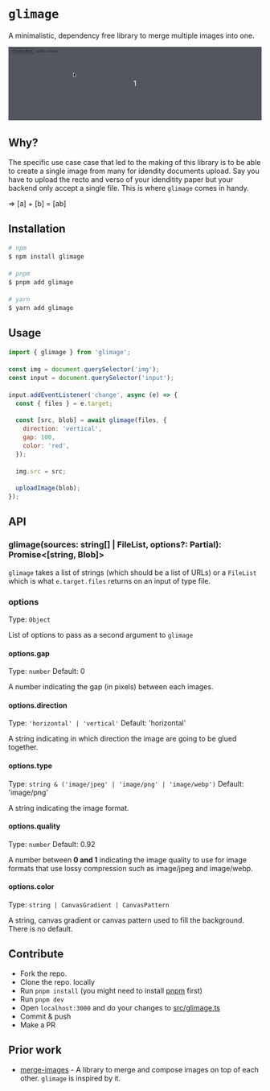 # `glimage`

A minimalistic, dependency free library to merge multiple images into one.

<img src=".github/demo.gif">

## Why?

The specific use case case that led to the making of this library is to be able to create a single image from many for idendity documents upload.
Say you have to upload the recto and verso of your idenditity paper but your backend only accept a single file. This is where `glimage` comes in handy.

=> [a] + [b] = [ab]

## Installation

```bash
# npm
$ npm install glimage

# pnpm
$ pnpm add glimage

# yarn
$ yarn add glimage
```

## Usage

```js
import { glimage } from 'glimage';

const img = document.querySelector('img');
const input = document.querySelector('input');

input.addEventListener('change', async (e) => {
  const { files } = e.target;

  const [src, blob] = await glimage(files, {
    direction: 'vertical',
    gap: 100,
    color: 'red',
  });

  img.src = src;

  uploadImage(blob);
});
```

## API

### glimage(sources: string[] | FileList, options?: Partial<Options>): Promise<[string, Blob]>

`glimage` takes a list of strings (which should be a list of URLs) or a `FileList` which is what `e.target.files` returns on an input of type file.

### options

Type: `Object`

List of options to pass as a second argument to `glimage`

#### options.gap

Type: `number`
Default: 0

A number indicating the gap (in pixels) between each images.

#### options.direction

Type: `'horizontal' | 'vertical'`
Default: 'horizontal'

A string indicating in which direction the image are going to be glued together.

#### options.type

Type: `string & ('image/jpeg' | 'image/png' | 'image/webp')`
Default: 'image/png'

A string indicating the image format.

#### options.quality

Type: `number`
Default: 0.92

A number between **0 and 1** indicating the image quality to use for image formats that use lossy compression such as image/jpeg and image/webp.

#### options.color

Type: `string | CanvasGradient | CanvasPattern`

A string, canvas gradient or canvas pattern used to fill the background.
There is no default.

## Contribute

- Fork the repo.
- Clone the repo. locally
- Run `pnpm install` (you might need to install [pnpm](https://pnpm.js.org/) first)
- Run `pnpm dev`
- Open `localhost:3000` and do your changes to [src/glimage.ts](./src/index.ts)
- Commit & push
- Make a PR

## Prior work

- [merge-images](https://github.com/lukechilds/merge-images) - A library to merge and compose images on top of each other. `glimage` is inspired by it.
